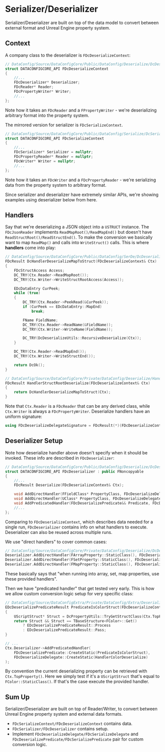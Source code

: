 # Serializer/Deserializer

Serializer/Deserializer are built on top of the data model to convert between external format and Unreal Engine property system.

## Context

A company class to the deserializer is `FDcDeserializeContext`:

```c++
// DataConfig/Source/DataConfigCore/Public/DataConfig/Deserialize/DcDeserializeTypes.h
struct DATACONFIGCORE_API FDcDeserializeContext
{
    //...
    FDcDeserializer* Deserializer;
    FDcReader* Reader;
    FDcPropertyWriter* Writer;
    //...
};
```

Note how it takes an `FDcReader` and a `FPropertyWriter` - we're deserializing arbitrary format into the property system.

The mirrored version for serializer is `FDcSerializeContext`.

```c++
// DataConfig/Source/DataConfigCore/Public/DataConfig/Serialize/DcSerializeTypes.h
struct DATACONFIGCORE_API FDcSerializeContext
{
    //...
    FDcSerializer* Serializer = nullptr;
    FDcPropertyReader* Reader = nullptr;
    FDcWriter* Writer = nullptr;
    //...
};
```

Note how it takes an `FDcWriter` and a `FDcPropertyReader` - we're serializing data from the property system to arbitrary format.

Since serializer and deserializer have extremely similar APIs, we're showing examples using deserializer below from here. 

## Handlers

Say that we're deserializing a JSON object into a `USTRUCT` instance. The `FDcJsonReader` implements `ReadMapRoot()/ReadMapEnd()` but doesn't have `ReadStructRoot()/ReadStructEnd()`. To make the conversion we basically want to map `ReadMap()` and calls into `WriteStruct()` calls. This is where **handlers** come into play:

```c++
// DataConfig/Source/DataConfigCore/Public/DataConfig/SerDe/DcDeserializeCommon.inl
FDcResult DcHandlerDeserializeMapToStruct(FDcDeserializeContext& Ctx)
{
    FDcStructAccess Access;
    DC_TRY(Ctx.Reader->ReadMapRoot());
    DC_TRY(Ctx.Writer->WriteStructRootAccess(Access));

    EDcDataEntry CurPeek;
    while (true)
    {
        DC_TRY(Ctx.Reader->PeekRead(&CurPeek));
        if (CurPeek == EDcDataEntry::MapEnd)
            break;

        FName FieldName;
        DC_TRY(Ctx.Reader->ReadName(&FieldName));
        DC_TRY(Ctx.Writer->WriteName(FieldName));

        DC_TRY(DcDeserializeUtils::RecursiveDeserialize(Ctx));
    }

    DC_TRY(Ctx.Reader->ReadMapEnd());
    DC_TRY(Ctx.Writer->WriteStructEnd());

    return DcOk();
}

// DataConfig/Source/DataConfigCore/Private/DataConfig/Deserialize/Handlers/Json/DcJsonCommonDeserializers.cpp
FDcResult HandlerStructRootDeserialize(FDcDeserializeContext& Ctx)
{
    return DcHandlerDeserializeMapToStruct(Ctx);
}
```

Note that `Ctx.Reader` is a `FDcReader` that can be any derived class, while `Ctx.Writer` is always a `FDcPropertyWriter`. Deserialize handlers have an uniform signature:

```c++
using FDcDeserializeDelegateSignature = FDcResult(*)(FDcDeserializeContext& Ctx);
```

## Deserializer Setup

Note how deserialize handler above doesn't specify when it should be invoked. 
These info are described in `FDcDeserializer`:

```c++
// DataConfig/Source/DataConfigCore/Public/DataConfig/Deserialize/DcDeserializer.h
struct DATACONFIGCORE_API FDcDeserializer : public FNoncopyable
{
    //...
    FDcResult Deserialize(FDcDeserializeContext& Ctx);

    void AddDirectHandler(FFieldClass* PropertyClass, FDcDeserializeDelegate&& Delegate);
    void AddDirectHandler(UClass* PropertyClass, FDcDeserializeDelegate&& Delegate);
    void AddPredicatedHandler(FDcDeserializePredicate&& Predicate, FDcDeserializeDelegate&& Delegate);
    //...
};
```

Comparing to `FDcDeserializeContext`, which describes data needed for a single run, 
`FDcDeserializer` contains info on what handlers to execute. Deserializer can also be reused across multiple
runs.

We use "direct handlers" to cover common cases:

```c++
// DataConfig/Source/DataConfigCore/Private/DataConfig/Deserialize/DcDeserializerSetup.cpp
Deserializer.AddDirectHandler(FArrayProperty::StaticClass(), FDcDeserializeDelegate::CreateStatic(HandlerArrayDeserialize));
Deserializer.AddDirectHandler(FSetProperty::StaticClass(), FDcDeserializeDelegate::CreateStatic(HandlerSetDeserialize));
Deserializer.AddDirectHandler(FMapProperty::StaticClass(), FDcDeserializeDelegate::CreateStatic(HandlerMapDeserialize));
```

These basically says that "when running into array, set, map properties, use these provided handlers". 

Then we have "predicated handler" that get tested very early. This is how we allow custom conversion logic
setup for very specific class:

```c++
// DataConfig/Source/DataConfigExtra/Private/DataConfig/Extra/Deserialize/DcSerDeColor.cpp
EDcDeserializePredicateResult PredicateIsColorStruct(FDcDeserializeContext& Ctx)
{
    UScriptStruct* Struct = DcPropertyUtils::TryGetStructClass(Ctx.TopProperty());
    return Struct && Struct == TBaseStructure<FColor>::Get()
        ? EDcDeserializePredicateResult::Process
        : EDcDeserializePredicateResult::Pass;
}

// ...
Ctx.Deserializer->AddPredicatedHandler(
    FDcDeserializePredicate::CreateStatic(PredicateIsColorStruct),
    FDcDeserializeDelegate::CreateStatic(HandlerColorDeserialize)
);
```

By convention the current deserializing property can be retrieved with `Ctx.TopProperty()`. 
Here we simply test if it's a `UScriptStruct` that's equal to `FColor::StaticClass()`.
If that's the case execute the provided handler.

## Sum Up

Serializer/Deserializer are built on top of Reader/Writer, to convert between Unreal Engine 
property system and external data formats.

- `FDcSerializeContext/FDcDeserializeContext` contains data.
- `FDcSerializer/FDcDeserializer` contains setup.
- Implement `FDcDeserializeDelegate/FDcSerializeDelegate` and `FDcDeserializePredicate/FDcSerializePredicate`
  pair for custom conversion logic.
